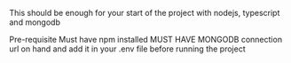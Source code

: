 This should be enough for your start of the project with nodejs, typescript and mongodb 

Pre-requisite 
Must have npm installed
MUST HAVE MONGODB connection url on hand and add it in your .env file 
before running the project
